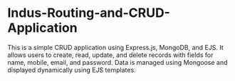 # Indus-Routing-and-CRUD-Application
This is a simple CRUD application using Express.js, MongoDB, and EJS. It allows users to create, read, update, and delete records with fields for name, mobile, email, and password. Data is managed using Mongoose and displayed dynamically using EJS templates.

